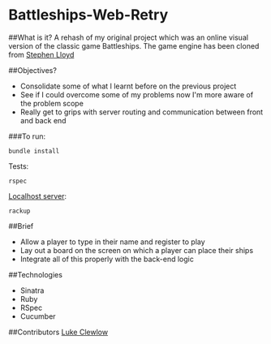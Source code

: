 # Battleships-Web-Retry

##What is it? 
A rehash of my original project which was an online visual version of the classic game Battleships. The game engine has been cloned from [Stephen Lloyd](https://github.com/stephenlloyd) 

##Objectives?
* Consolidate some of what I learnt before on the previous project
* See if I could overcome some of my problems now I'm more aware of the problem scope
* Really get to grips with server routing and communication between front and back end

###To run:

```
bundle install
```

Tests:
```
rspec
```
[Localhost server](localhost:9292):
```
rackup
```

##Brief

* Allow a player to type in their name and register to play
* Lay out a board on the screen on which a player can place their ships
* Integrate all of this properly with the back-end logic

##Technologies
* Sinatra
* Ruby
* RSpec
* Cucumber

##Contributors
[Luke Clewlow](https://github.com/lukeclewlow)  
